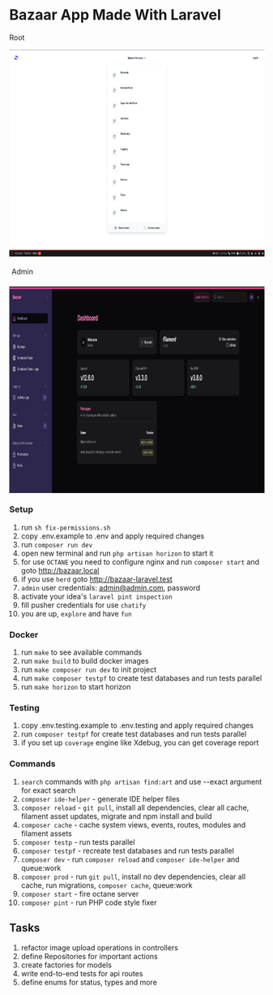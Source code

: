 # Bazaar App Made With Laravel
<div style="display:flex;flex-direction: column;gap: 1rem;">
    <div>Root</div>
    <img style="margin: auto;" src="public/img/backend-services.png" width="810" height="407" alt="backend-services">
    <div style="margin: 0.3rem;">Admin</div>
    <img style="margin: auto;" src="public/img/filament.png" width="810" height="407" alt="filament">
</div>

### Setup
1. run `sh fix-permissions.sh`
2. copy .env.example to .env and apply required changes
3. run `composer run dev`
4. open new terminal and run `php artisan horizon` to start it
5. for use `OCTANE` you need to configure nginx and run `composer start` and goto http://bazaar.local
6. if you use `herd` goto http://bazaar-laravel.test
7. `admin` user credentials: admin@admin.com, password
8. activate your idea's `laravel pint inspection`
9. fill pusher credentials for use `chatify`
10. you are up, `explore` and have `fun`

### Docker
1. run `make` to see available commands
2. run `make build` to build docker images
3. run `make composer run dev` to init project
4. run `make composer testpf` to create test databases and run tests parallel
5. run `make horizon` to start horizon

### Testing
1. copy .env.testing.example to .env.testing and apply required changes
2. run `composer testpf` for create test databases and run tests parallel
3. if you set up `coverage` engine like Xdebug, you can get coverage report

### Commands
1. `search` commands with `php artisan find:art` and use --exact argument for exact search
2. `composer ide-helper` - generate IDE helper files
3. `composer reload` - `git pull`, install all dependencies, clear all cache, filament asset updates, migrate and npm install and build
4. `composer cache` - cache system views, events, routes, modules and filament assets
5. `composer testp` - run tests parallel
6. `composer testpf` - recreate test databases and run tests parallel
7. `composer dev` - run `composer reload` and `composer ide-helper` and queue:work
8. `composer prod` - run `git pull`, install no dev dependencies, clear all cache, run migrations, `composer cache`, queue:work
9. `composer start` - fire octane server
10. `composer pint` - run PHP code style fixer

## Tasks
1. refactor image upload operations in controllers
2. define Repositories for important actions
3. create factories for models
4. write end-to-end tests for api routes
5. define enums for status, types and more
